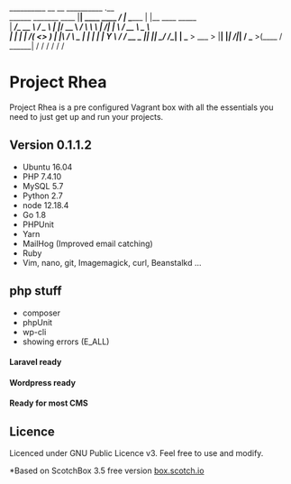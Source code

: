 __________                      __                   __    __________ .__                     
\______   \_______   ____      |__|  ____    ____  _/  |_  \______   \|  |__    ____  _____   
 |     ___/\_  __ \ /  _ \     |  |_/ __ \ _/ ___\ \   __\  |       _/|  |  \ _/ __ \ \__  \  
 |    |     |  | \/(  <_> )    |  |\  ___/ \  \___  |  |    |    |   \|   Y  \\  ___/  / __ \_
 |____|     |__|    \____/ /\__|  | \___  > \___  > |__|    |____|_  /|___|  / \___  >(____  /
                           \______|     \/      \/                 \/      \/      \/      \/ 


# Project Rhea

Project Rhea is a pre configured Vagrant box with all the essentials you need to just get up and run your projects.

## Version 0.1.1.2

* Ubuntu 16.04
* PHP 7.4.10
* MySQL 5.7
* Python 2.7
* node 12.18.4
* Go 1.8
* PHPUnit
* Yarn
* MailHog (Improved email catching)
* Ruby
* Vim, nano, git, Imagemagick, curl, Beanstalkd ...


## php stuff
* composer
* phpUnit
* wp-cli
* showing errors (E_ALL)

#### Laravel ready
#### Wordpress ready
#### Ready for most CMS

## Licence
Licenced under GNU Public Licence v3. Feel free to use and modify.


*Based on ScotchBox 3.5 free version [box.scotch.io](https://box.scotch.io)



